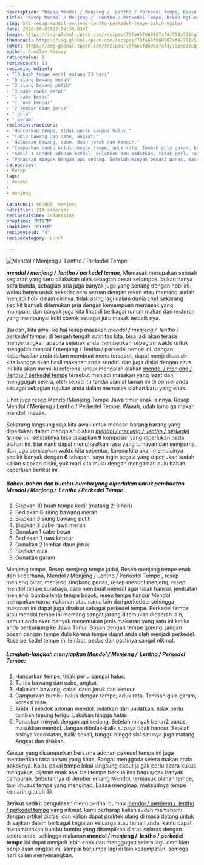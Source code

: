 ```yaml
---
description: "Resep Mendol / Menjeng /  Lentho / Perkedel Tempe, Bikin Ngiler"
title: "Resep Mendol / Menjeng /  Lentho / Perkedel Tempe, Bikin Ngiler"
slug: 545-resep-mendol-menjeng-lentho-perkedel-tempe-bikin-ngiler
date: 2020-08-01T22:09:38.834Z
image: https://img-global.cpcdn.com/recipes/70fa66fd60887af4/751x532cq70/mendol-menjeng-lentho-perkedel-tempe-foto-resep-utama.jpg
thumbnail: https://img-global.cpcdn.com/recipes/70fa66fd60887af4/751x532cq70/mendol-menjeng-lentho-perkedel-tempe-foto-resep-utama.jpg
cover: https://img-global.cpcdn.com/recipes/70fa66fd60887af4/751x532cq70/mendol-menjeng-lentho-perkedel-tempe-foto-resep-utama.jpg
author: Bradley Massey
ratingvalue: 5
reviewcount: 13
recipeingredient:
- "10 buah tempe kecil matang 23 hari"
- "6 siung bawang merah"
- "3 siung bawang putih"
- "3 cabe rawit merah"
- "1 cabe besar"
- "1 ruas kencur"
- "2 lembar daun jeruk"
- " gula"
- " garam"
recipeinstructions:
- "Hancurkan tempe, tidak perlu sampai halus."
- "Tumis bawang dan cabe, angkat."
- "Haluskan bawang, cabe, daun jeruk dan kencur."
- "Campurkan bumbu halus dengan tempe, aduk rata. Tambah gula garam, koreksi rasa."
- "Ambil 1 sendok adonan mendol, bulatkan dan padatkan, tidak perlu tambah tepung terigu. Lakukan hingga habis."
- "Panaskan minyak dengan api sedang. Setelah minyak benar2 panas, masukkan mendol. Jangan dibolak-balik supaya tidak hancur. Setelah sisinya kecoklatan, balik sekali, tunggu hingga sisi satunya juga matang. Angkat dan tiriskan."
categories:
- Resep
tags:
- mendol
- 
- menjeng

katakunci: mendol  menjeng 
nutrition: 214 calories
recipecuisine: Indonesian
preptime: "PT17M"
cooktime: "PT36M"
recipeyield: "4"
recipecategory: Lunch

---
```



![Mendol / Menjeng /  Lentho / Perkedel Tempe](https://img-global.cpcdn.com/recipes/70fa66fd60887af4/751x532cq70/mendol-menjeng-lentho-perkedel-tempe-foto-resep-utama.jpg)

<b><i>mendol / menjeng /  lentho / perkedel tempe</i></b>, Memasak merupakan sebuah kegiatan yang seru dilakukan oleh sebagian besar kelompok. bukan hanya para bunda, sebagian pria juga banyak juga yang senang dengan hobi ini. walau hanya untuk sekedar seru seruan dengan rekan atau memang sudah menjadi hobi dalam dirinya. tidak asing lagi dalam dunia chef sekarang sedikit banyak ditemukan pria dengan kemampuan memasak yang mumpuni, dan banyak juga kita lihat di berbagai rumah makan dan restoran yang mempunyai koki cowok sebagai juru masak terbaik nya.

Baiklah, kita awali ke hal resep masakan <i>mendol / menjeng /  lentho / perkedel tempe</i>. di tengah tengah rutinitas kita, bisa jadi akan terasa menyenangkan apabila sejenak anda memberikan sebagian waktu untuk mengolah mendol / menjeng /  lentho / perkedel tempe ini. dengan keberhasilan anda dalam membuat menu tersebut, dapat menjadikan diri kita bangga akan hasil makanan anda sendiri. dan juga disini dengan situs ini kita akan memiliki referensi untuk mengolah olahan <u>mendol / menjeng /  lentho / perkedel tempe</u> tersebut menjadi masakan yang lezat dan menggugah selera, oleh sebab itu tandai alamat laman ini di ponsel anda sebagai sebagian rujukan anda dalam memasak olahan baru yang enak.

Lihat juga resep Mendol/Menjeng Tempe Jawa timur enak lainnya. Resep Mendol / Menjeng / Lentho / Perkedel Tempe. Waaah, udah lama ga makan mendol, maaak.


Sekarang langsung saja kita awali untuk mencari barang barang yang diperlukan dalam mengolah olahan <u><i>mendol / menjeng /  lentho / perkedel tempe</i></u> ini. setidaknya bisa disiapkan <b>9</b> komposisi yang diperlukan pada olahan ini. biar nanti dapat menghasilkan rasa yang lumayan dan sempurna. dan juga persiapkan waktu kita sebentar, karena kita akan memulainya sedikit banyak dengan <b>6</b> tahapan. saya ingin segala yang diperlukan sudah kalian siapkan disini, yuk mari kita mulai dengan mengamati dulu bahan keperluan berikut ini.

<!--inarticleads1-->

##### Bahan-bahan dan bumbu-bumbu yang diperlukan untuk pembuatan Mendol / Menjeng /  Lentho / Perkedel Tempe:

1. Siapkan 10 buah tempe kecil (matang 2-3 hari)
1. Sediakan 6 siung bawang merah
1. Siapkan 3 siung bawang putih
1. Siapkan 3 cabe rawit merah
1. Gunakan 1 cabe besar
1. Sediakan 1 ruas kencur
1. Gunakan 2 lembar daun jeruk
1. Siapkan  gula
1. Gunakan  garam


Menjeng tempe, Resep menjeng tempe jadul, Resep menjeng tempe enak dan sederhana, Mendol / Menjeng / Lentho / Perkedel Tempe , resep menjeng blitar, menjeng singkong pedas, resep mendol menjeng, resep mendol tempe surabaya, cara membuat mendol agar tidak hancur, jembatan menjeng, bumbu lento tempe bosok, resep tempe hancur Mendol merupakan nama makanan atau nama lain dari perkeddel sehingga makanan ini dapat juga disebut sebagai perkedel tempe. Perkedel tempe atau mendol tempe ini memang sangat jarang ditemukan didaerah lain, namun anda akan banyak menemukan jenis makanan yang satu ini ketika anda berkunjung ke Jawa Timur. Bosan dengan tempe goreng, jangan bosan dengan tempe dulu karena tempe dapat anda olah menjadi perkedel. Rasa perkedel tempe ini lembut, pedas dan pastinya sangat nikmat. 

<!--inarticleads2-->

##### Langkah-langkah menyiapkan Mendol / Menjeng /  Lentho / Perkedel Tempe:

1. Hancurkan tempe, tidak perlu sampai halus.
1. Tumis bawang dan cabe, angkat.
1. Haluskan bawang, cabe, daun jeruk dan kencur.
1. Campurkan bumbu halus dengan tempe, aduk rata. Tambah gula garam, koreksi rasa.
1. Ambil 1 sendok adonan mendol, bulatkan dan padatkan, tidak perlu tambah tepung terigu. Lakukan hingga habis.
1. Panaskan minyak dengan api sedang. Setelah minyak benar2 panas, masukkan mendol. Jangan dibolak-balik supaya tidak hancur. Setelah sisinya kecoklatan, balik sekali, tunggu hingga sisi satunya juga matang. Angkat dan tiriskan.


Kencur yang dicampurkan bersama adonan pekedel tempe ini juga memberikan rasa harum yang khas. Sangat menggoda selera makan anda pokoknya. Kalau pakai tempe lokal langsung cabut ja gak perlu acara kukus mengukus, dijamin enak asal beli tempe berkualitas bagus/gak banyak campuran. Sebutannya di Jember emang Mendol, termasuk olahan tempe, tapi khusus tempe yang menginap. Eaaaa menginap, maksudnya tempe kemarin gituloh 😆. 

Berikut sedikit pengulasan menu perihal bumbu <u>mendol / menjeng /  lentho / perkedel tempe</u> yang nikmat. kami berharap kalian sudah memahami dengan artikel diatas, dan kalian dapat praktek ulang di masa datang untuk di sajikan dalam berbagai kegiatan keluarga atau teman anda. kamu dapat menambahkan bumbu bumbu yang ditampilkan diatas selaras dengan selera anda, sehingga makanan <b>mendol / menjeng /  lentho / perkedel tempe</b> ini dapat menjadi lebih enak dan menggugah selera lagi. demikian penjelasan singkat ini, sampai berjumpa lagi di lain kesempatan. semoga hari kalian menyenangkan.
